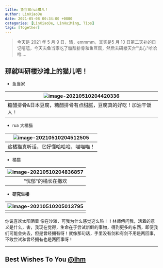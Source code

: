 ```yaml
---
title: 鱼当家rua猫儿！
author: LinXiaoDe
date: 2021-05-08 00:34:00 +0800
categories: [LinXiaoDe, LinHuiMing, Tips]
tags: [Together]
---
```


> 今天是 2021 年 5 月 9 日，晴，emmmm，其实是5 月 10 日第二天补的日记嘻嘻，今天去鱼当家吃了糖醋排骨和鱼豆腐，然后去研楼天台"谈心"哈哈哈....



## 那就叫研楼沙滩上的猫儿吧！

- 鱼当家

| ![image-20210510204420336](https://i.loli.net/2021/05/10/U8Nfzhypqk5YrXj.png) |
| ------------------------------------------------------------ |
| 糖醋排骨&日本豆腐，糖醋排骨有点甜腻，豆腐真的好吃！加油干饭人！ |

- rua 大橘猫

| ![image-20210510204512505](https://i.loli.net/2021/05/10/6XybTONwM4VIq7v.png) |
| :----------------------------------------------------------: |
|             这橘猫真听话，它好懂哈哈哈，喵喵喵！             |

- 橘猫

| ![image-20210510204836857](https://i.loli.net/2021/05/10/So72CXt6cmxGMvH.png) |
| :----------------------------------------------------------: |
|                      "忧郁"的橘长在撒欢                      |

- **研究生楼**

| ![image-20210510205013795](https://i.loli.net/2021/05/10/gseRczkpXNEGunQ.png) |
| :----------------------------------------------------------: |
|                                                              |

你说喜欢太阳晒着 像在沙滩，可我为什么感觉这么热！！林师傅问我，活着的意义是什么，害，我现在觉得，生命在于尝试新鲜的事物，得到更多的东西，即便我们可能会失去，但是曾经拥有呀！就像那句话，手里没有剑和有剑不用是两回事，不敢尝试和曾经拥有也是两回事呀！

<hr/>

## Best Wishes To You [@lhm ](https://github.com/linzissu) 

